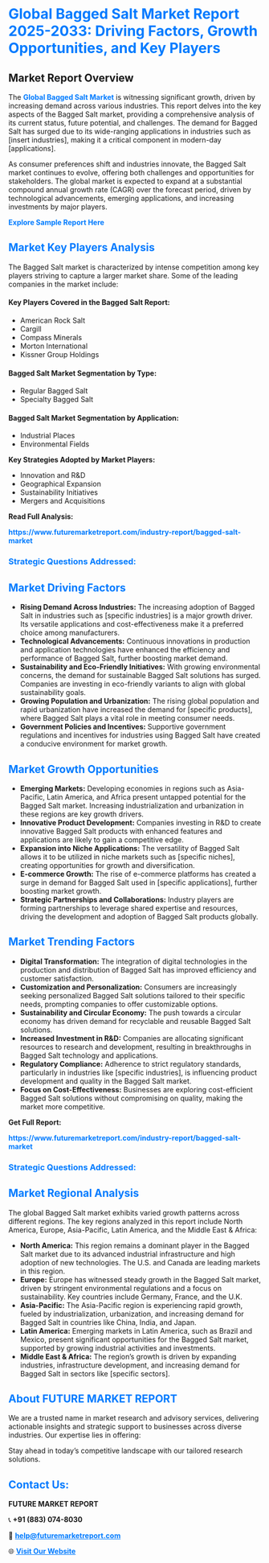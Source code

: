 <h1 style="color: #007BFF;">Global Bagged Salt Market Report 2025-2033: Driving Factors, Growth Opportunities, and Key Players</h1>

<section id="overview">
<h2>Market Report Overview</h2>
<p>The <a href="https://www.futuremarketreport.com/industry-report/bagged-salt-market" style="color: #007BFF; text-decoration: none;"><strong>Global Bagged Salt Market</strong></a> is witnessing significant growth, driven by increasing demand across various industries. This report delves into the key aspects of the Bagged Salt market, providing a comprehensive analysis of its current status, future potential, and challenges. The demand for Bagged Salt has surged due to its wide-ranging applications in industries such as [insert industries], making it a critical component in modern-day [applications].</p>
<p>As consumer preferences shift and industries innovate, the Bagged Salt market continues to evolve, offering both challenges and opportunities for stakeholders. The global market is expected to expand at a substantial compound annual growth rate (CAGR) over the forecast period, driven by technological advancements, emerging applications, and increasing investments by major players.</p>
</section>

<section id="overview">
<p><a href="https://www.futuremarketreport.com/request-sample/reportId=58965" style="color: #007BFF; text-decoration: none;"><strong>Explore Sample Report Here</strong></a></p>
</section>

<section id="key-players">
<h2 style="color: #007BFF;">Market Key Players Analysis</h2>
<p>The Bagged Salt market is characterized by intense competition among key players striving to capture a larger market share. Some of the leading companies in the market include:</p>
<h4>Key Players Covered in the Bagged Salt Report:</h4>
<ul><li>American Rock Salt</li><li>Cargill</li><li>Compass Minerals</li><li>Morton International</li><li>Kissner Group Holdings</li></ul>
<h4>Bagged Salt Market Segmentation by Type:</h4>
<ul><li>Regular Bagged Salt</li><li>Specialty Bagged Salt</li></ul>

<h4>Bagged Salt Market Segmentation by Application:</h4>
<ul><li>Industrial Places</li><li>Environmental Fields</li></ul>
<p><strong>Key Strategies Adopted by Market Players:</strong></p>
<ul>
<li>Innovation and R&D</li>
<li>Geographical Expansion</li>
<li>Sustainability Initiatives</li>
<li>Mergers and Acquisitions</li>
</ul>
</section>

<section>
<p><strong>Read Full Analysis: </strong></p><a href="https://www.futuremarketreport.com/industry-report/bagged-salt-market" style="color: #007BFF; text-decoration: none;"><strong>https://www.futuremarketreport.com/industry-report/bagged-salt-market</strong></a>
<h3 style="color: #007BFF;">Strategic Questions Addressed:</h3>
</section>

<section id="driving-factors">
<h2 style="color: #007BFF;">Market Driving Factors</h2>
<ul>
<li><strong>Rising Demand Across Industries:</strong> The increasing adoption of Bagged Salt in industries such as [specific industries] is a major growth driver. Its versatile applications and cost-effectiveness make it a preferred choice among manufacturers.</li>
<li><strong>Technological Advancements:</strong> Continuous innovations in production and application technologies have enhanced the efficiency and performance of Bagged Salt, further boosting market demand.</li>
<li><strong>Sustainability and Eco-Friendly Initiatives:</strong> With growing environmental concerns, the demand for sustainable Bagged Salt solutions has surged. Companies are investing in eco-friendly variants to align with global sustainability goals.</li>
<li><strong>Growing Population and Urbanization:</strong> The rising global population and rapid urbanization have increased the demand for [specific products], where Bagged Salt plays a vital role in meeting consumer needs.</li>
<li><strong>Government Policies and Incentives:</strong> Supportive government regulations and incentives for industries using Bagged Salt have created a conducive environment for market growth.</li>
</ul>
</section>

<section id="growth-opportunities">
<h2 style="color: #007BFF;">Market Growth Opportunities</h2>
<ul>
<li><strong>Emerging Markets:</strong> Developing economies in regions such as Asia-Pacific, Latin America, and Africa present untapped potential for the Bagged Salt market. Increasing industrialization and urbanization in these regions are key growth drivers.</li>
<li><strong>Innovative Product Development:</strong> Companies investing in R&D to create innovative Bagged Salt products with enhanced features and applications are likely to gain a competitive edge.</li>
<li><strong>Expansion into Niche Applications:</strong> The versatility of Bagged Salt allows it to be utilized in niche markets such as [specific niches], creating opportunities for growth and diversification.</li>
<li><strong>E-commerce Growth:</strong> The rise of e-commerce platforms has created a surge in demand for Bagged Salt used in [specific applications], further boosting market growth.</li>
<li><strong>Strategic Partnerships and Collaborations:</strong> Industry players are forming partnerships to leverage shared expertise and resources, driving the development and adoption of Bagged Salt products globally.</li>
</ul>
</section>

<section id="trending-factors">
<h2 style="color: #007BFF;">Market Trending Factors</h2>
<ul>
<li><strong>Digital Transformation:</strong> The integration of digital technologies in the production and distribution of Bagged Salt has improved efficiency and customer satisfaction.</li>
<li><strong>Customization and Personalization:</strong> Consumers are increasingly seeking personalized Bagged Salt solutions tailored to their specific needs, prompting companies to offer customizable options.</li>
<li><strong>Sustainability and Circular Economy:</strong> The push towards a circular economy has driven demand for recyclable and reusable Bagged Salt solutions.</li>
<li><strong>Increased Investment in R&D:</strong> Companies are allocating significant resources to research and development, resulting in breakthroughs in Bagged Salt technology and applications.</li>
<li><strong>Regulatory Compliance:</strong> Adherence to strict regulatory standards, particularly in industries like [specific industries], is influencing product development and quality in the Bagged Salt market.</li>
<li><strong>Focus on Cost-Effectiveness:</strong> Businesses are exploring cost-efficient Bagged Salt solutions without compromising on quality, making the market more competitive.</li>
</ul>
</section>

<section>
<p><strong>Get Full Report: </strong></p><a href="https://www.futuremarketreport.com/industry-report/bagged-salt-market" style="color: #007BFF; text-decoration: none;"><strong>https://www.futuremarketreport.com/industry-report/bagged-salt-market</strong></a>
<h3 style="color: #007BFF;">Strategic Questions Addressed:</h3>
</section>


<section id="regional-analysis">
<h2 style="color: #007BFF;">Market Regional Analysis</h2>
<p>The global Bagged Salt market exhibits varied growth patterns across different regions. The key regions analyzed in this report include North America, Europe, Asia-Pacific, Latin America, and the Middle East & Africa:</p>
<ul>
<li><strong>North America:</strong> This region remains a dominant player in the Bagged Salt market due to its advanced industrial infrastructure and high adoption of new technologies. The U.S. and Canada are leading markets in this region.</li>
<li><strong>Europe:</strong> Europe has witnessed steady growth in the Bagged Salt market, driven by stringent environmental regulations and a focus on sustainability. Key countries include Germany, France, and the U.K.</li>
<li><strong>Asia-Pacific:</strong> The Asia-Pacific region is experiencing rapid growth, fueled by industrialization, urbanization, and increasing demand for Bagged Salt in countries like China, India, and Japan.</li>
<li><strong>Latin America:</strong> Emerging markets in Latin America, such as Brazil and Mexico, present significant opportunities for the Bagged Salt market, supported by growing industrial activities and investments.</li>
<li><strong>Middle East & Africa:</strong> The region’s growth is driven by expanding industries, infrastructure development, and increasing demand for Bagged Salt in sectors like [specific sectors].</li>
</ul>
</section>

<footer>
<h2 style="color: #007BFF;">About FUTURE MARKET REPORT</h2>
<p>We are a trusted name in market research and advisory services, delivering actionable insights and strategic support to businesses across diverse industries. Our expertise lies in offering:</p>

<p>Stay ahead in today’s competitive landscape with our tailored research solutions.</p>

<h2 style="color: #007BFF;">Contact Us:</h2>
<p><strong>FUTURE MARKET REPORT</strong></p>
<p>📞 <strong>+91 (883) 074-8030</strong></p>
<p>📧 <strong><a href="mailto:help@futuremarketreport.com" style="color: #007BFF;">help@futuremarketreport.com</a></strong></p>
<p>🌐 <strong><a href="https://www.futuremarketreport.com/" style="color: #007BFF;">Visit Our Website</a></strong></p>
</footer>